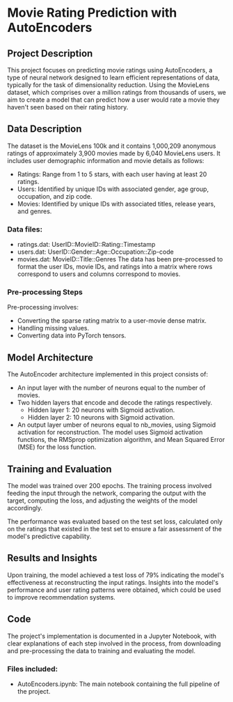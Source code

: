 
# Movie Rating Prediction with AutoEncoders

## Project Description

This project focuses on predicting movie ratings using AutoEncoders, a type of neural network designed to learn efficient representations of data, typically for the task of dimensionality reduction. Using the MovieLens dataset, which comprises over a million ratings from thousands of users, we aim to create a model that can predict how a user would rate a movie they haven't seen based on their rating history.

## Data Description

The dataset is the  MovieLens 100k and it contains 1,000,209 anonymous ratings of approximately 3,900 movies made by 6,040 MovieLens users. It includes user demographic information and movie details as follows:

- Ratings: Range from 1 to 5 stars, with each user having at least 20 ratings.
- Users: Identified by unique IDs with associated gender, age group, occupation, and zip code.
- Movies: Identified by unique IDs with associated titles, release years, and genres.

### Data files:

- ratings.dat: UserID::MovieID::Rating::Timestamp
- users.dat: UserID::Gender::Age::Occupation::Zip-code
- movies.dat: MovieID::Title::Genres
The data has been pre-processed to format the user IDs, movie IDs, and ratings into a matrix where rows correspond to users and columns correspond to movies.

### Pre-processing Steps

Pre-processing involves:

- Converting the sparse rating matrix to a user-movie dense matrix.
- Handling missing values.
- Converting data into PyTorch tensors.

## Model Architecture

The AutoEncoder architecture implemented in this project consists of:

- An input layer with the number of neurons equal to the number of movies.
- Two hidden layers that encode and decode the ratings respectively.
    - Hidden layer 1: 20 neurons with Sigmoid activation.
    - Hidden layer 2: 10 neurons with Sigmoid activation.
- An output layer umber of neurons equal to nb_movies, using Sigmoid activation for reconstruction.
The model uses Sigmoid activation functions, the RMSprop optimization algorithm, and Mean Squared Error (MSE) for the loss function.

## Training and Evaluation

The model was trained over 200 epochs. The training process involved feeding the input through the network, comparing the output with the target, computing the loss, and adjusting the weights of the model accordingly.

The performance was evaluated based on the test set loss, calculated only on the ratings that existed in the test set to ensure a fair assessment of the model's predictive capability.

## Results and Insights

Upon training, the model achieved a test loss of 79% indicating the model's effectiveness at reconstructing the input ratings. Insights into the model's performance and user rating patterns were obtained, which could be used to improve recommendation systems.

## Code

The project's implementation is documented in a Jupyter Notebook, with clear explanations of each step involved in the process, from downloading and pre-processing the data to training and evaluating the model.

### Files included:

- AutoEncoders.ipynb: The main notebook containing the full pipeline of the project.


